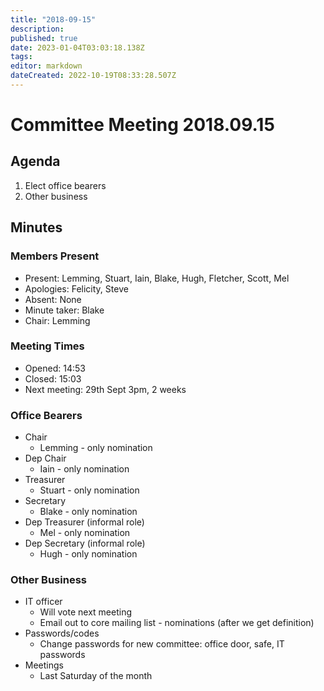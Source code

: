 ```yaml
---
title: "2018-09-15"
description: 
published: true
date: 2023-01-04T03:03:18.138Z
tags: 
editor: markdown
dateCreated: 2022-10-19T08:33:28.507Z
---
```


# Committee Meeting 2018.09.15

## Agenda

1.  Elect office bearers
2.  Other business

## Minutes

### Members Present

-   Present: Lemming, Stuart, Iain, Blake, Hugh, Fletcher, Scott, Mel
-   Apologies: Felicity, Steve
-   Absent: None
-   Minute taker: Blake
-   Chair: Lemming

### Meeting Times

-   Opened: 14:53
-   Closed: 15:03
-   Next meeting: 29th Sept 3pm, 2 weeks

### Office Bearers

-   Chair
    -   Lemming - only nomination
-   Dep Chair
    -   Iain - only nomination
-   Treasurer
    -   Stuart - only nomination
-   Secretary
    -   Blake - only nomination
-   Dep Treasurer (informal role)
    -   Mel - only nomination
-   Dep Secretary (informal role)
    -   Hugh - only nomination

### Other Business

-   IT officer
    -   Will vote next meeting
    -   Email out to core mailing list - nominations (after we get definition)
-   Passwords/codes
    -   Change passwords for new committee: office door, safe, IT passwords
-   Meetings
    -   Last Saturday of the month
